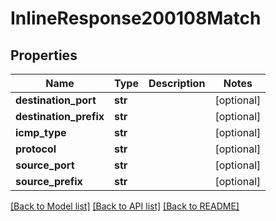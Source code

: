 # InlineResponse200108Match

## Properties
Name | Type | Description | Notes
------------ | ------------- | ------------- | -------------
**destination_port** | **str** |  | [optional] 
**destination_prefix** | **str** |  | [optional] 
**icmp_type** | **str** |  | [optional] 
**protocol** | **str** |  | [optional] 
**source_port** | **str** |  | [optional] 
**source_prefix** | **str** |  | [optional] 

[[Back to Model list]](../README.md#documentation-for-models) [[Back to API list]](../README.md#documentation-for-api-endpoints) [[Back to README]](../README.md)

